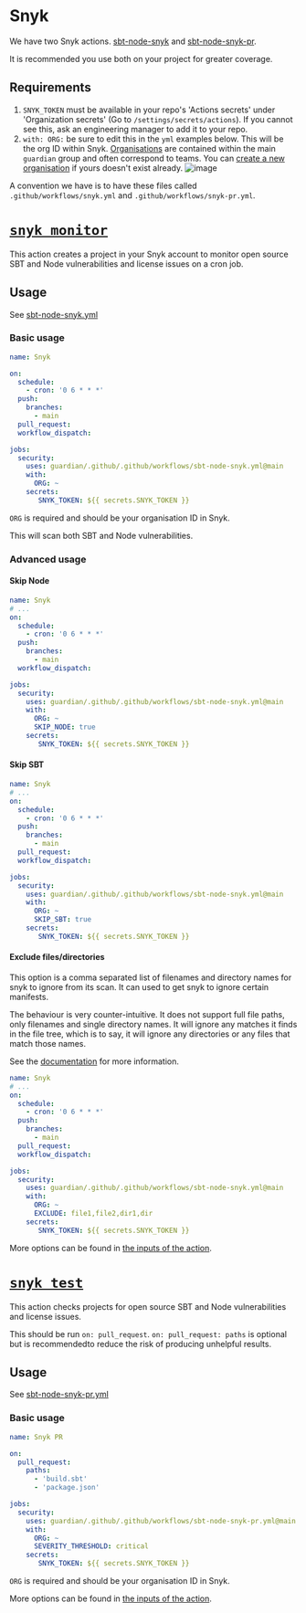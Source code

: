 # Snyk

We have two Snyk actions. [sbt-node-snyk](sbt-node-snyk.yml) and [sbt-node-snyk-pr](sbt-node-snyk-pr.yml).

It is recommended you use both on your project for greater coverage.

## Requirements

1. `SNYK_TOKEN` must be available in your repo's 'Actions secrets' under 'Organization secrets' (Go to `/settings/secrets/actions`). If you cannot see this, ask an engineering manager to add it to your repo.
1. `with: ORG:` be sure to edit this in the `yml` examples below. This will be the org ID within Snyk. [Organisations](https://docs.snyk.io/introducing-snyk/snyks-core-concepts/groups-organizations-and-users#snyk-organizations) are contained within the main `guardian` group and often correspond to teams. You can [create a new organisation](https://docs.snyk.io/features/user-and-group-management/managing-groups-and-organizations/manage-snyk-organizations) if yours doesn't exist already.
![image](https://user-images.githubusercontent.com/48949546/112194614-f6985880-8c00-11eb-946f-a88fdae57662.jpg)

A convention we have is to have these files called `.github/workflows/snyk.yml` and `.github/workflows/snyk-pr.yml`.

# [`snyk monitor`](https://docs.snyk.io/snyk-cli/commands/monitor)

This action creates a project in your Snyk account to monitor open source SBT and Node vulnerabilities and license issues on a cron job.

## Usage

See [sbt-node-snyk.yml](sbt-node-snyk.yml)

### Basic usage

```yml
name: Snyk

on:
  schedule:
    - cron: '0 6 * * *'
  push:
    branches:
      - main
  pull_request:
  workflow_dispatch:

jobs:
  security:
    uses: guardian/.github/.github/workflows/sbt-node-snyk.yml@main
    with:
      ORG: ~
    secrets:
       SNYK_TOKEN: ${{ secrets.SNYK_TOKEN }}
```

`ORG` is required and should be your organisation ID in Snyk.

This will scan both SBT and Node vulnerabilities.

### Advanced usage

#### Skip Node

```yml
name: Snyk
# ...
on:
  schedule:
    - cron: '0 6 * * *'
  push:
    branches:
      - main
  workflow_dispatch:

jobs:
  security:
    uses: guardian/.github/.github/workflows/sbt-node-snyk.yml@main
    with:
      ORG: ~
      SKIP_NODE: true
    secrets:
       SNYK_TOKEN: ${{ secrets.SNYK_TOKEN }}
```

#### Skip SBT

```yml
name: Snyk
# ...
on:
  schedule:
    - cron: '0 6 * * *'
  push:
    branches:
      - main
  pull_request:
  workflow_dispatch:

jobs:
  security:
    uses: guardian/.github/.github/workflows/sbt-node-snyk.yml@main
    with:
      ORG: ~
      SKIP_SBT: true
    secrets:
       SNYK_TOKEN: ${{ secrets.SNYK_TOKEN }}
```

#### Exclude files/directories

This option is a comma separated list of filenames and directory names for snyk
to ignore from its scan. It can used to get snyk to ignore certain manifests.

The behaviour is very counter-intuitive. It does not support full file paths,
only filenames and single directory names. It will ignore any matches it finds
in the file tree, which is to say, it will ignore any directories or any files that
match those names.

See the [documentation](https://docs.snyk.io/snyk-cli/commands/monitor#exclude-less-than-name-greater-than-less-than-name-greater-than-...greater-than)
for more information. 

```yml
name: Snyk
# ...
on:
  schedule:
    - cron: '0 6 * * *'
  push:
    branches:
      - main
  pull_request:
  workflow_dispatch:

jobs:
  security:
    uses: guardian/.github/.github/workflows/sbt-node-snyk.yml@main
    with:
      ORG: ~
      EXCLUDE: file1,file2,dir1,dir
    secrets:
       SNYK_TOKEN: ${{ secrets.SNYK_TOKEN }}
```

More options can be found in [the inputs of the action](sbt-node-snyk.yml#L5).

# [`snyk test`](https://docs.snyk.io/snyk-cli/commands/test)

This action checks projects for open source SBT and Node vulnerabilities and license issues.

This should be run `on: pull_request`. `on: pull_request: paths` is optional but is recommendedto reduce the risk of producing unhelpful results.

## Usage

See [sbt-node-snyk-pr.yml](sbt-node-snyk-pr.yml)

### Basic usage

```yml
name: Snyk PR

on:
  pull_request:
    paths:
      - 'build.sbt'
      - 'package.json'

jobs:
  security:
    uses: guardian/.github/.github/workflows/sbt-node-snyk-pr.yml@main
    with:
      ORG: ~
      SEVERITY_THRESHOLD: critical
    secrets:
       SNYK_TOKEN: ${{ secrets.SNYK_TOKEN }}
```

`ORG` is required and should be your organisation ID in Snyk.

More options can be found in [the inputs of the action](sbt-node-snyk-pr.yml#L5).
